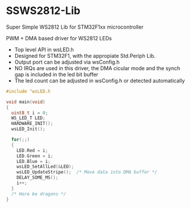 # SSWS2812-Lib
Super Simple WS2812 Lib for STM32F1xx microcontroller

PWM + DMA based driver for WS2812 LEDs

* Top level API in wsLED.h
* Designed for STM32F1, with the appropiate Std.Periph Lib.
* Output port can be adjusted via wsConfig.h
* NO IRQs are used in this driver, the DMA cicular mode and the synch gap is included in the led bit buffer
* The led count can be adjusted in wsConfig.h or detected automatically

```C
#include "wsLED.h

void main(void)
{
  uint8_t i = 0;
  WS_LED_T LED;
  HARDWARE_INIT();
  wsLED_Init();

  for(;;)
  {
    LED.Red = i;
    LED.Green = i;
    LED.Blue = i;
    wsLED_SetAllLed(&LED);
    wsLED_UpdateStripe();  /* Move data into DMA buffer */
    DELAY_SOME_MS();
    i++;
  }
  /* Here be dragons */
} 
```
